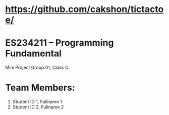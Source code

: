 # https://github.com/cakshon/tictactoe/
# ES234211 – Programming Fundamental
Mini Project
Group 01, Class C
# Team Members:
1. Student ID 1, Fullname 1
2. Student ID 2, Fullname 2
